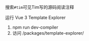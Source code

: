 搜索`#tim`可见Tim写的源码阅读注释


运行 Vue 3 Template Explorer
1. npm run dev-compiler
2. 访问 /packages/template-explorer/
